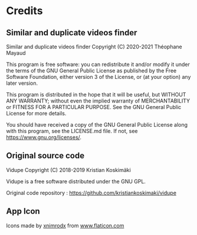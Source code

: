 # Credits

## Similar and duplicate videos finder

Similar and duplicate videos finder Copyright (C) 2020-2021 Théophane Mayaud

This program is free software: you can redistribute it and/or modify
it under the terms of the GNU General Public License as published by
the Free Software Foundation, either version 3 of the License, or
(at your option) any later version.

This program is distributed in the hope that it will be useful,
but WITHOUT ANY WARRANTY; without even the implied warranty of
MERCHANTABILITY or FITNESS FOR A PARTICULAR PURPOSE.  See the
GNU General Public License for more details.

You should have received a copy of the GNU General Public License
along with this program, see the LICENSE.md file.  If not, see <https://www.gnu.org/licenses/>.

## Original source code

Vidupe Copyright (C) 2018-2019 Kristian Koskimäki

Vidupe is a free software distributed under the GNU GPL.

Original code repository : https://github.com/kristiankoskimaki/vidupe  

## App Icon

<div>Icons made by <a href="https://www.flaticon.com/authors/xnimrodx" title="xnimrodx">xnimrodx</a> from <a href="https://www.flaticon.com/" title="Flaticon">www.flaticon.com</a></div>